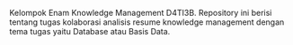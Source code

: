 Kelompok Enam Knowledge Management D4TI3B.
Repository ini berisi tentang tugas kolaborasi analisis resume knowledge management dengan tema tugas yaitu Database atau Basis Data.